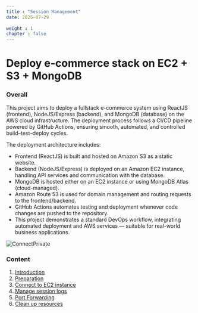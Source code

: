 ```yaml
---
title : "Session Management"
date: 2025-07-29
 
weight : 1 
chapter : false
---
```

# Deploy e-commerce stack on EC2 + S3 + MongoDB

### Overall
  This project aims to deploy a fullstack e-commerce system using ReactJS (frontend), NodeJS/Express (backend), and MongoDB (database) on the AWS cloud infrastructure. The deployment process follows a CI/CD pipeline powered by GitHub Actions, ensuring smooth, automated, and controlled build–test–deploy cycles.

The deployment architecture includes:

 - Frontend (ReactJS) is built and hosted on Amazon S3 as a static website.
 - Backend (NodeJS/Express) is deployed on an Amazon EC2 instance, handling API services and communication with the database.
 - MongoDB is hosted either on an EC2 instance or using MongoDB Atlas (cloud-managed).
 - Amazon Route 53 is used for domain management and routing requests to the frontend/backend.
 - GitHub Actions automates testing and deployment whenever code changes are pushed to the repository.
 - This project demonstrates a standard DevOps workflow, integrating automated deployment and AWS services — suitable for real-world business applications.

![ConnectPrivate](images/arc1.png) 

### Content
 1. [Introduction ](1-introduce/)
 2. [Preparation](2-prerequiste/)
 3. [Connect to EC2 instance](3-accessibilitytoinstances/)
 4. [Manage session logs](4-s3log/)
 5. [Port Forwarding](5-Portfwd/)
 6. [Clean up resources](6-cleanup/)
